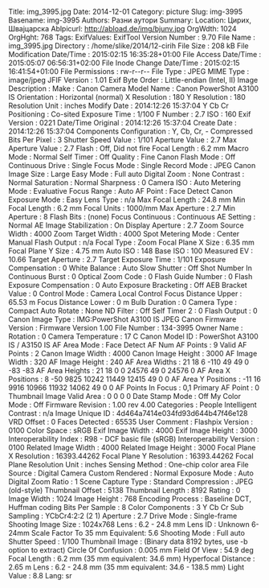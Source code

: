 Title: img_3995.jpg
Date: 2014-12-01
Category: picture
Slug: img-3995
Basename: img-3995
Authors: Разни аутори
Summary:
Location: Цирих, Швајцарска
Ablpicurl: http://abload.de/img/bjunv.jpg
OrgWdth: 1024
OrgHght: 768
Tags:
ExifValues: ExifTool Version Number : 9.70
            File Name : img_3995.jpg
            Directory : /home/slike/2014/12-cirih
            File Size : 208 kB
            File Modification Date/Time : 2015:02:15 16:35:28+01:00
            File Access Date/Time : 2015:05:07 06:56:31+02:00
            File Inode Change Date/Time : 2015:02:15 16:41:54+01:00
            File Permissions : rw-r--r--
            File Type : JPEG
            MIME Type : image/jpeg
            JFIF Version : 1.01
            Exif Byte Order : Little-endian (Intel, II)
            Image Description :
            Make : Canon
            Camera Model Name : Canon PowerShot A3100 IS
            Orientation : Horizontal (normal)
            X Resolution : 180
            Y Resolution : 180
            Resolution Unit : inches
            Modify Date : 2014:12:26 15:37:04
            Y Cb Cr Positioning : Co-sited
            Exposure Time : 1/100
            F Number : 2.7
            ISO : 160
            Exif Version : 0221
            Date/Time Original : 2014:12:26 15:37:04
            Create Date : 2014:12:26 15:37:04
            Components Configuration : Y, Cb, Cr, -
            Compressed Bits Per Pixel : 3
            Shutter Speed Value : 1/101
            Aperture Value : 2.7
            Max Aperture Value : 2.7
            Flash : Off, Did not fire
            Focal Length : 6.2 mm
            Macro Mode : Normal
            Self Timer : Off
            Quality : Fine
            Canon Flash Mode : Off
            Continuous Drive : Single
            Focus Mode : Single
            Record Mode : JPEG
            Canon Image Size : Large
            Easy Mode : Full auto
            Digital Zoom : None
            Contrast : Normal
            Saturation : Normal
            Sharpness : 0
            Camera ISO : Auto
            Metering Mode : Evaluative
            Focus Range : Auto
            AF Point : Face Detect
            Canon Exposure Mode : Easy
            Lens Type : n/a
            Max Focal Length : 24.8 mm
            Min Focal Length : 6.2 mm
            Focal Units : 1000/mm
            Max Aperture : 2.7
            Min Aperture : 8
            Flash Bits : (none)
            Focus Continuous : Continuous
            AE Setting : Normal AE
            Image Stabilization : On
            Display Aperture : 2.7
            Zoom Source Width : 4000
            Zoom Target Width : 4000
            Spot Metering Mode : Center
            Manual Flash Output : n/a
            Focal Type : Zoom
            Focal Plane X Size : 6.35 mm
            Focal Plane Y Size : 4.75 mm
            Auto ISO : 148
            Base ISO : 100
            Measured EV : 10.66
            Target Aperture : 2.7
            Target Exposure Time : 1/101
            Exposure Compensation : 0
            White Balance : Auto
            Slow Shutter : Off
            Shot Number In Continuous Burst : 0
            Optical Zoom Code : 0
            Flash Guide Number : 0
            Flash Exposure Compensation : 0
            Auto Exposure Bracketing : Off
            AEB Bracket Value : 0
            Control Mode : Camera Local Control
            Focus Distance Upper : 65.53 m
            Focus Distance Lower : 0 m
            Bulb Duration : 0
            Camera Type : Compact
            Auto Rotate : None
            ND Filter : Off
            Self Timer 2 : 0
            Flash Output : 0
            Canon Image Type : IMG:PowerShot A3100 IS JPEG
            Canon Firmware Version : Firmware Version 1.00
            File Number : 134-3995
            Owner Name :
            Rotation : 0
            Camera Temperature : 17 C
            Canon Model ID : PowerShot A3100 IS / A3150 IS
            AF Area Mode : Face Detect AF
            Num AF Points : 9
            Valid AF Points : 2
            Canon Image Width : 4000
            Canon Image Height : 3000
            AF Image Width : 320
            AF Image Height : 240
            AF Area Widths : 21 18 6 -110 49 49 0 -83 -83
            AF Area Heights : 21 18 0 0 24576 49 0 24576 0
            AF Area X Positions : 8 -50 9825 10242 11449 12415 49 0 0
            AF Area Y Positions : -11 16 9916 10966 11932 14062 49 0 0
            AF Points In Focus : 0,1
            Primary AF Point : 0
            Thumbnail Image Valid Area : 0 0 0 0
            Date Stamp Mode : Off
            My Color Mode : Off
            Firmware Revision : 1.00 rev 4.00
            Categories : People
            Intelligent Contrast : n/a
            Image Unique ID : 4d464a7414e034fd93d644b47f46e128
            VRD Offset : 0
            Faces Detected : 65535
            User Comment :
            Flashpix Version : 0100
            Color Space : sRGB
            Exif Image Width : 4000
            Exif Image Height : 3000
            Interoperability Index : R98 - DCF basic file (sRGB)
            Interoperability Version : 0100
            Related Image Width : 4000
            Related Image Height : 3000
            Focal Plane X Resolution : 16393.44262
            Focal Plane Y Resolution : 16393.44262
            Focal Plane Resolution Unit : inches
            Sensing Method : One-chip color area
            File Source : Digital Camera
            Custom Rendered : Normal
            Exposure Mode : Auto
            Digital Zoom Ratio : 1
            Scene Capture Type : Standard
            Compression : JPEG (old-style)
            Thumbnail Offset : 5138
            Thumbnail Length : 8192
            Rating : 0
            Image Width : 1024
            Image Height : 768
            Encoding Process : Baseline DCT, Huffman coding
            Bits Per Sample : 8
            Color Components : 3
            Y Cb Cr Sub Sampling : YCbCr4:2:2 (2 1)
            Aperture : 2.7
            Drive Mode : Single-frame Shooting
            Image Size : 1024x768
            Lens : 6.2 - 24.8 mm
            Lens ID : Unknown 6-24mm
            Scale Factor To 35 mm Equivalent: 5.6
            Shooting Mode : Full auto
            Shutter Speed : 1/100
            Thumbnail Image : (Binary data 8192 bytes, use -b option to extract)
            Circle Of Confusion : 0.005 mm
            Field Of View : 54.9 deg
            Focal Length : 6.2 mm (35 mm equivalent: 34.6 mm)
            Hyperfocal Distance : 2.65 m
            Lens : 6.2 - 24.8 mm (35 mm equivalent: 34.6 - 138.5 mm)
            Light Value : 8.8
Lang: sr

